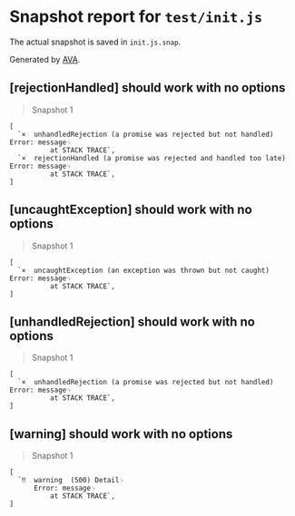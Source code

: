 # Snapshot report for `test/init.js`

The actual snapshot is saved in `init.js.snap`.

Generated by [AVA](https://ava.li).

## [rejectionHandled] should work with no options

> Snapshot 1

    [
      `×  unhandledRejection (a promise was rejected but not handled)  Error: message␊
              at STACK TRACE`,
      `×  rejectionHandled (a promise was rejected and handled too late)  Error: message␊
              at STACK TRACE`,
    ]

## [uncaughtException] should work with no options

> Snapshot 1

    [
      `×  uncaughtException (an exception was thrown but not caught)  Error: message␊
              at STACK TRACE`,
    ]

## [unhandledRejection] should work with no options

> Snapshot 1

    [
      `×  unhandledRejection (a promise was rejected but not handled)  Error: message␊
              at STACK TRACE`,
    ]

## [warning] should work with no options

> Snapshot 1

    [
      `‼  warning  (500) Detail␊
          Error: message␊
              at STACK TRACE`,
    ]
